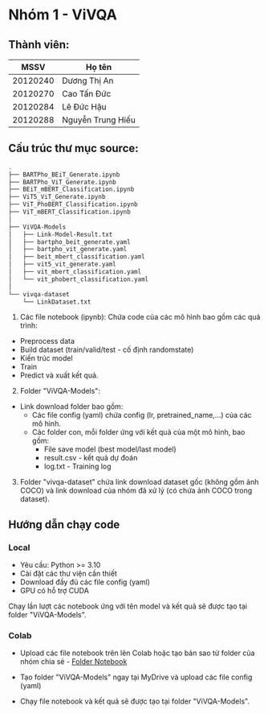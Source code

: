 # Nhóm 1 - ViVQA

## Thành viên:

| MSSV     | Họ tên            |
| -------- | ----------------- |
| 20120240 | Dương Thị An      |
| 20120270 | Cao Tấn Đức       |
| 20120284 | Lê Đức Hậu        |
| 20120288 | Nguyễn Trung Hiếu |

## Cấu trúc thư mục source:

```bash
.
├── BARTPho_BEiT_Generate.ipynb
├── BARTPho_ViT_Generate.ipynb
├── BEiT_mBERT_Classification.ipynb
├── ViT5_ViT_Generate.ipynb
├── ViT_PhoBERT_Classification.ipynb
├── ViT_mBERT_Classification.ipynb
│
├── ViVQA-Models
│   ├── Link-Model-Result.txt
│   ├── bartpho_beit_generate.yaml
│   ├── bartpho_vit_generate.yaml
│   ├── beit_mbert_classification.yaml
│   ├── vit5_vit_generate.yaml
│   ├── vit_mbert_classification.yaml
│   └── vit_phobert_classification.yaml
│
└── vivqa-dataset
    └── LinkDataset.txt
```

1. Các file notebook (ipynb): Chứa code của các mô hình bao gồm các quá trình:

- Preprocess data
- Build dataset (train/valid/test - cố định randomstate)
- Kiến trúc model
- Train
- Predict và xuất kết quả.

2. Folder "ViVQA-Models":

- Link download folder bao gồm:
  - Các file config (yaml) chứa config (lr, pretrained_name,...) của các mô hình.
  - Các folder con, mỗi folder ứng với kết quả của một mô hình, bao gồm:
    - File save model (best model/last model)
    - result.csv - kết quả dự đoán
    - log.txt - Training log

3. Folder "vivqa-dataset" chứa link download dataset gốc (không gồm ảnh COCO) và link download của nhóm đã xử lý (có chứa ảnh COCO trong dataset).

## Hướng dẫn chạy code

### Local

- Yêu cầu: Python >= 3.10
- Cài đặt các thư viện cần thiết
- Download đầy đủ các file config (yaml)
- GPU có hỗ trợ CUDA

Chạy lần lượt các notebook ứng với tên model và kết quả sẽ được tạo tại folder "ViVQA-Models".

### Colab

- Upload các file notebook trên lên Colab hoặc tạo bản sao từ folder của nhóm chia sẻ - [Folder Notebook](https://drive.google.com/drive/folders/1wApHJ3myrcopp_ggQ1Sb5uwvasLzDUr3?usp=drive_link)

- Tạo folder "ViVQA-Models" ngay tại MyDrive và upload các file config (yaml)

- Chạy file notebook và kết quả sẽ được tạo tại folder "ViVQA-Models".
